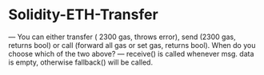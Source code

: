 # Solidity-ETH-Transfer
— You can either transfer ( 2300 gas, throws error), send (2300 gas, returns bool) or call (forward all gas or set gas, returns bool). When do you choose which of the two above? — receive() is called whenever msg. data is empty, otherwise fallback() will be called.
